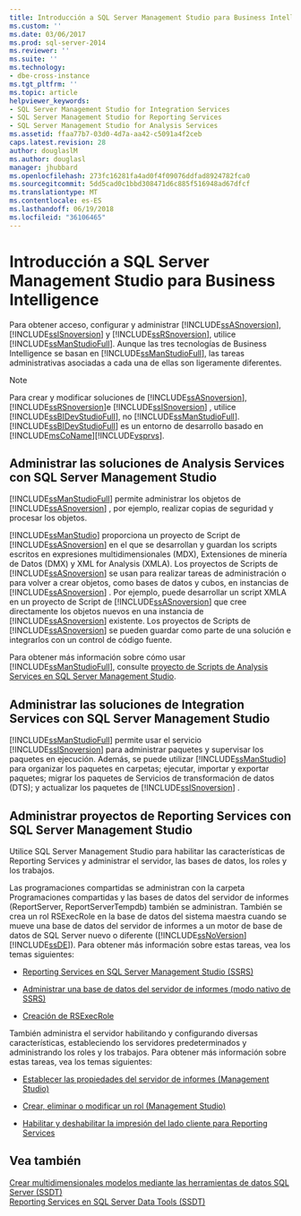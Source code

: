 ```yaml
---
title: Introducción a SQL Server Management Studio para Business Intelligence | Documentos de Microsoft
ms.custom: ''
ms.date: 03/06/2017
ms.prod: sql-server-2014
ms.reviewer: ''
ms.suite: ''
ms.technology:
- dbe-cross-instance
ms.tgt_pltfrm: ''
ms.topic: article
helpviewer_keywords:
- SQL Server Management Studio for Integration Services
- SQL Server Management Studio for Reporting Services
- SQL Server Management Studio for Analysis Services
ms.assetid: ffaa77b7-03d0-4d7a-aa42-c5091a4f2ceb
caps.latest.revision: 28
author: douglaslM
ms.author: douglasl
manager: jhubbard
ms.openlocfilehash: 273fc16281fa4ad0f4f09076ddfad8924782fca0
ms.sourcegitcommit: 5dd5cad0c1bbd308471d6c885f516948ad67dfcf
ms.translationtype: MT
ms.contentlocale: es-ES
ms.lasthandoff: 06/19/2018
ms.locfileid: "36106465"
---
```

# <a name="introduction-to-sql-server-management-studio-for-business-intelligence"></a>Introducción a SQL Server Management Studio para Business Intelligence
  Para obtener acceso, configurar y administrar [!INCLUDE[ssASnoversion](../includes/ssasnoversion-md.md)], [!INCLUDE[ssISnoversion](../includes/ssisnoversion-md.md)] y [!INCLUDE[ssRSnoversion](../includes/ssrsnoversion-md.md)], utilice [!INCLUDE[ssManStudioFull](../includes/ssmanstudiofull-md.md)]. Aunque las tres tecnologías de Business Intelligence se basan en [!INCLUDE[ssManStudioFull](../includes/ssmanstudiofull-md.md)], las tareas administrativas asociadas a cada una de ellas son ligeramente diferentes.  
  
> [!NOTE]  
>  Para crear y modificar soluciones de [!INCLUDE[ssASnoversion](../includes/ssasnoversion-md.md)], [!INCLUDE[ssRSnoversion](../includes/ssrsnoversion-md.md)]e [!INCLUDE[ssISnoversion](../includes/ssisnoversion-md.md)] , utilice [!INCLUDE[ssBIDevStudioFull](../includes/ssbidevstudiofull-md.md)], no [!INCLUDE[ssManStudioFull](../includes/ssmanstudiofull-md.md)]. [!INCLUDE[ssBIDevStudioFull](../includes/ssbidevstudiofull-md.md)] es un entorno de desarrollo basado en [!INCLUDE[msCoName](../includes/msconame-md.md)][!INCLUDE[vsprvs](../includes/vsprvs-md.md)].  
  
## <a name="managing-analysis-services-solutions-using-sql-server-management-studio"></a>Administrar las soluciones de Analysis Services con SQL Server Management Studio  
 [!INCLUDE[ssManStudioFull](../includes/ssmanstudiofull-md.md)] permite administrar los objetos de [!INCLUDE[ssASnoversion](../includes/ssasnoversion-md.md)] , por ejemplo, realizar copias de seguridad y procesar los objetos.  
  
 [!INCLUDE[ssManStudio](../includes/ssmanstudio-md.md)] proporciona un proyecto de Script de [!INCLUDE[ssASnoversion](../includes/ssasnoversion-md.md)] en el que se desarrollan y guardan los scripts escritos en expresiones multidimensionales (MDX), Extensiones de minería de Datos (DMX) y XML for Analysis (XMLA). Los proyectos de Scripts de [!INCLUDE[ssASnoversion](../includes/ssasnoversion-md.md)] se usan para realizar tareas de administración o para volver a crear objetos, como bases de datos y cubos, en instancias de [!INCLUDE[ssASnoversion](../includes/ssasnoversion-md.md)] . Por ejemplo, puede desarrollar un script XMLA en un proyecto de Script de [!INCLUDE[ssASnoversion](../includes/ssasnoversion-md.md)] que cree directamente los objetos nuevos en una instancia de [!INCLUDE[ssASnoversion](../includes/ssasnoversion-md.md)] existente. Los proyectos de Scripts de [!INCLUDE[ssASnoversion](../includes/ssasnoversion-md.md)] se pueden guardar como parte de una solución e integrarlos con un control de código fuente.  
  
 Para obtener más información sobre cómo usar [!INCLUDE[ssManStudioFull](../includes/ssmanstudiofull-md.md)], consulte [proyecto de Scripts de Analysis Services en SQL Server Management Studio](../analysis-services/instances/analysis-services-scripts-project-in-sql-server-management-studio.md).  
  
## <a name="managing-integration-services-solutions-using-sql-server-management-studio"></a>Administrar las soluciones de Integration Services con SQL Server Management Studio  
 [!INCLUDE[ssManStudioFull](../includes/ssmanstudiofull-md.md)] permite usar el servicio [!INCLUDE[ssISnoversion](../includes/ssisnoversion-md.md)] para administrar paquetes y supervisar los paquetes en ejecución. Además, se puede utilizar [!INCLUDE[ssManStudio](../includes/ssmanstudio-md.md)] para organizar los paquetes en carpetas; ejecutar, importar y exportar paquetes; migrar los paquetes de Servicios de transformación de datos (DTS); y actualizar los paquetes de [!INCLUDE[ssISnoversion](../includes/ssisnoversion-md.md)] .  
  
## <a name="managing-reporting-services-projects-using-sql-server-management-studio"></a>Administrar proyectos de Reporting Services con SQL Server Management Studio  
 Utilice SQL Server Management Studio para habilitar las características de Reporting Services y administrar el servidor, las bases de datos, los roles y los trabajos.  
  
 Las programaciones compartidas se administran con la carpeta Programaciones compartidas y las bases de datos del servidor de informes (ReportServer, ReportServerTempdb) también se administran. También se crea un rol RSExecRole en la base de datos del sistema maestra cuando se mueve una base de datos del servidor de informes a un motor de base de datos de SQL Server nuevo o diferente ([!INCLUDE[ssNoVersion](../includes/ssnoversion-md.md)] [!INCLUDE[ssDE](../includes/ssde-md.md)]). Para obtener más información sobre estas tareas, vea los temas siguientes:  
  
-   [Reporting Services en SQL Server Management Studio &#40;SSRS&#41;](../reporting-services/tools/reporting-services-in-sql-server-management-studio-ssrs.md)  
  
-   [Administrar una base de datos del servidor de informes &#40;modo nativo de SSRS&#41;](../reporting-services/report-server/report-server-database-ssrs-native-mode.md)  
  
-   [Creación de RSExecRole](../reporting-services/security/create-the-rsexecrole.md)  
  
 También administra el servidor habilitando y configurando diversas características, estableciendo los servidores predeterminados y administrando los roles y los trabajos. Para obtener más información sobre estas tareas, vea los temas siguientes:  
  
-   [Establecer las propiedades del servidor de informes &#40;Management Studio&#41;](../reporting-services/tools/set-report-server-properties-management-studio.md)  
  
-   [Crear, eliminar o modificar un rol &#40;Management Studio&#41;](../reporting-services/security/role-definitions-create-delete-or-modify.md)  
  
-   [Habilitar y deshabilitar la impresión del lado cliente para Reporting Services](../reporting-services/report-server/enable-and-disable-client-side-printing-for-reporting-services.md)  
  
## <a name="see-also"></a>Vea también  
 [Crear multidimensionales modelos mediante las herramientas de datos SQL Server &#40;SSDT&#41;](../analysis-services/multidimensional-models/creating-multidimensional-models-using-sql-server-data-tools-ssdt.md)   
 [Reporting Services en SQL Server Data Tools &#40;SSDT&#41;](../reporting-services/tools/reporting-services-in-sql-server-data-tools-ssdt.md)  
  
  